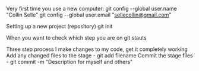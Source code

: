 Very first time you use a new computer:
    git config --global user.name "Collin Selle"
    git config --global user.email "sellecollin@gmail.com"

Setting up a new project (repository)
    git init

When you want to check which step you are on
    git stauts

Three step process
    I make changes to my code, get it completely working
    Add any changed files to the stage - git add filename
    Commit the stage files - git commit -m "Description for myself and others"

